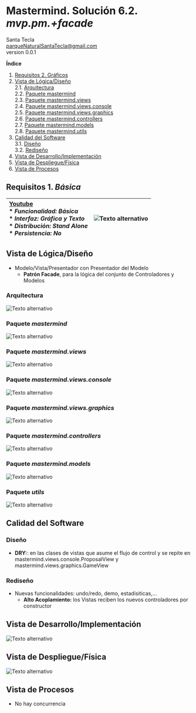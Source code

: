 # Mastermind. Solución 6.2. *mvp.pm.+facade*
Santa Tecla  
[parqueNaturalSantaTecla@gmail.com ](mailto:parqueNaturalSantaTecla@gmail.com )  
version 0.0.1  

**Índice**
1. [Requisitos 2. Gráficos](#requisitos-1-básica)  
2. [Vista de Lógica/Diseño](#vista-de-lógicadiseño)  
    2.1. [Arquitectura](#arquitectura)  
    2.2. [Paquete mastermind](#paquete-mastermind)  
    2.3. [Paquete mastermind.views](#paquete-mastermind-viewa)  
    2.4. [Paquete mastermind.views.console](#paquete-mastermind-views-console)  
    2.5. [Paquete mastermind.views.graphics](#paquete-mastermind-views-graphics)  
    2.6. [Paquete mastermind.controllers](#paquete-mastermind-controllers)  
    2.7. [Paquete mastermind.models](#paquete-mastermind-models)  
    2.8. [Paquete mastermind.utils](#paquete-mastermind-utils)  
3. [Calidad del Software](#calidad-del-software)  
    3.1. [Diseño](#diseño)  
    3.2. [Rediseño](#rediseño) 
4. [Vista de Desarrollo/Implementación](#vista-de-desarrolloimplementación)
5. [Vista de Despliegue/Física](#vista-de-desplieguefísica)
6. [Vista de Procesos](#vista-de-procesos)

## Requisitos 1. *Básica*<a name="requisitos-1-básica"></a>

| [Youtube](https://www.youtube.com/watch?v=2-hTeg2M6GQ)  <br/>* _Funcionalidad: **Básica**_<br/>  * _Interfaz: **Gráfica** y **Texto**_<br/>  * _Distribución: **Stand Alone**_<br/>  * _Persistencia: **No**_<br/> | ![Texto alternativo](./docs/images/mastermind.jpg) | 
| :------- | :------: |

## Vista de Lógica/Diseño<a name="vista-de-lógicadiseño"></a>

- Modelo/Vista/Presentador con Presentador del Modelo
    * **Patrón Facade**, para la lógica del conjunto de Controladores y Modelos

### Arquitectura<a name="arquitectura"></a>
![Texto alternativo](./docs/diagrams/out/arquitectura/arquitectura.svg)

### Paquete *mastermind*<a name="paquete-mastermind"></a>
![Texto alternativo](./docs/diagrams/out/paquetes/mastermind.svg)

### Paquete *mastermind.views*<a name="paquete-mastermind-viewa"></a>
![Texto alternativo](./docs/diagrams/out/paquetes/mastermind.svg)

### Paquete *mastermind.views.console*<a name="paquete-mastermind-views-console"></a>
![Texto alternativo](./docs/diagrams/out/paquetes/mastermind.svg)

### Paquete *mastermind.views.graphics*<a name="paquete-mastermind-views-graphics"></a>
![Texto alternativo](./docs/diagrams/out/paquetes/mastermind.svg)

### Paquete *mastermind.controllers*<a name="paquete-mastermind-controllers"></a>
![Texto alternativo](./docs/diagrams/out/paquetes/mastermind.svg)

### Paquete *mastermind.models*<a name="paquete-mastermind-models"></a>
![Texto alternativo](./docs/diagrams/out/paquetes/mastermind.svg)

### Paquete *utils*<a name="paquete-mastermind-utils"></a>
![Texto alternativo](./docs/diagrams/out/paquetes/usantatecla.utils.svg)

## Calidad del Software<a name="calidad-del-software"></a>
### Diseño<a name="diseño"></a>
- **DRY:**: en las clases de vistas que asume el flujo de control y se repite en mastermind.views.console.ProposalView y mastermind.views.graphics.GameView
### Rediseño<a name="rediseño"></a>
- Nuevas funcionalidades: undo/redo, demo, estadísiticas,…
    * **Alto Acoplamiento:** los Vistas reciben los nuevos controladores por constructor

## Vista de Desarrollo/Implementación<a name="vista-de-desarrolloimplementación"></a>
![Texto alternativo](./docs/diagrams/out/vistas/desarrollo_implementacion.svg)

## Vista de Despliegue/Física<a name="vista-de-desplieguefísica"></a>
![Texto alternativo](./docs/diagrams/out/vistas/despliegue_fisica.svg)

## Vista de Procesos<a name="vista-de-procesos"></a>

- No hay concurrencia
